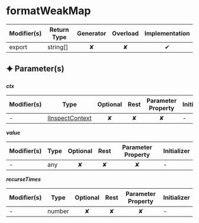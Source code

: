 # formatWeakMap

| Modifier(s)                            | Return Type                    | Generator                        | Overload                         | Implementation                        |
|----------------------------------------|--------------------------------|:--------------------------------:|:--------------------------------:|:-------------------------------------:|
| export | string[] | ✘ | ✘  | ✔ |

## &#128966; Parameter(s)

_**ctx**_

| Modifier(s)                              | Type                        | Optional                           | Rest                          | Parameter Property                          | Initializer                       |
|------------------------------------------|-----------------------------|:----------------------------------:|:-----------------------------:|:-------------------------------------------:|-----------------------------------|
| - | [IInspectContext](https://hamedfathi.gitbook.io/aurelia-2-doc-api/testing/interface/inspect/iinspectcontext) | ✘  | ✘ | ✘ | - |

_**value**_

| Modifier(s)                              | Type                        | Optional                           | Rest                          | Parameter Property                          | Initializer                       |
|------------------------------------------|-----------------------------|:----------------------------------:|:-----------------------------:|:-------------------------------------------:|-----------------------------------|
| - | any | ✘  | ✘ | ✘ | - |

_**recurseTimes**_

| Modifier(s)                              | Type                        | Optional                           | Rest                          | Parameter Property                          | Initializer                       |
|------------------------------------------|-----------------------------|:----------------------------------:|:-----------------------------:|:-------------------------------------------:|-----------------------------------|
| - | number | ✘  | ✘ | ✘ | - |